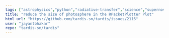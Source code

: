 ```yaml
---
tags: ["astrophysics","python","radiative-transfer","science","supernova","visualization"]
title: "reduce the size of photosphere in the RPacketPlotter Plot"
html_url: "https://github.com/tardis-sn/tardis/issues/2116"
user: "jayantbhakar"
repo: "tardis-sn/tardis"
---
```


